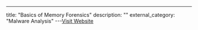 ---
title: "Basics of Memory Forensics"
description: ""
external_category: "Malware Analysis"
---[Visit Website](https://stuxnet999.github.io/volatility/2020/08/18/Basics-of-Memory-Forensics.html)

